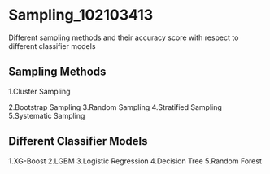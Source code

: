 # Sampling_102103413
Different sampling methods and their accuracy score with respect to different classifier models
## Sampling Methods
1.Cluster Sampling

2.Bootstrap Sampling
3.Random Sampling
4.Stratified Sampling
5.Systematic Sampling
## Different Classifier Models
1.XG-Boost
2.LGBM
3.Logistic Regression
4.Decision Tree 
5.Random Forest
